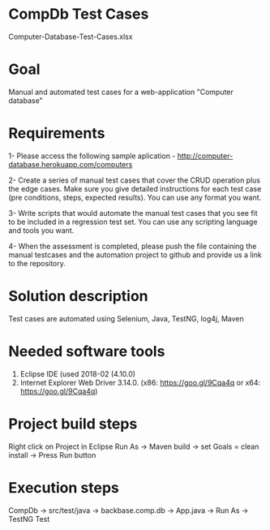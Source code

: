 # CompDb Test Cases
Computer-Database-Test-Cases.xlsx

# Goal
Manual and automated test cases for a web-application "Computer database"

# Requirements
1- Please access the following sample aplication - http://computer-database.herokuapp.com/computers

2- Create a series of manual test cases that cover the CRUD operation plus the edge cases. Make sure you give detailed instructions for each test case (pre conditions, steps, expected results). You can use any format you want.

3- Write scripts that would automate the manual test cases that you see fit to be included in a regression test set. You can use any scripting language and tools you want.

4- When the assessment is completed, please push the file containing the manual testcases and the automation project to github and provide us a link to the repository.

# Solution description
Test cases are automated using Selenium, Java, TestNG, log4j, Maven

# Needed software tools
1. Eclipse IDE (used 2018-02 (4.10.0)
2. Internet Explorer Web Driver 3.14.0. (x86: https://goo.gl/9Cqa4q or x64: https://goo.gl/9Cqa4q)

# Project build steps
Right click on Project in Eclipse
Run As -> Maven build -> set Goals = clean install -> Press Run button

# Execution steps
CompDb -> src/test/java -> backbase.comp.db -> App.java -> Run As -> TestNG Test
